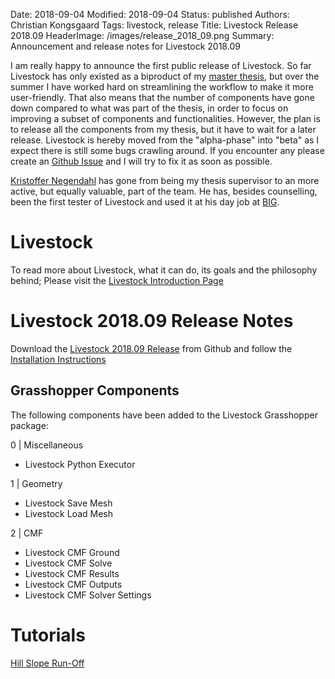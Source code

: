 Date: 2018-09-04
Modified: 2018-09-04
Status: published
Authors: Christian Kongsgaard
Tags: livestock, release
Title: Livestock Release 2018.09
HeaderImage: /images/release_2018_09.png
Summary: Announcement and release notes for Livestock 2018.09

I am really happy to announce the first public release of Livestock. So far Livestock has only existed as a biproduct 
of my [master thesis]({filename}/pages/portfolio.md), but over the summer I have worked hard on streamlining the 
workflow to make it more user-friendly. That also means that the number of components have gone down compared to what 
was part of the thesis, in order to focus on improving a subset of components and functionalities. However, the plan 
is to release all the components from my thesis, but it have to wait for a later release. Livestock is hereby moved 
from the "alpha-phase" into "beta" as I expect there is still some bugs crawling around. If you encounter any please 
create an [Github Issue](https://github.com/livestock3d/livestock/issues) and I will try to fix it as soon as possible.
 
[Kristoffer Negendahl](https://www.linkedin.com/in/kristoffernegendahl/) has gone from being my thesis supervisor to an 
more active, but equally valuable, part of the team. He has, besides counselling, been the first tester of Livestock 
and used it at his day job at [BIG](https://big.dk).

# Livestock
To read more about Livestock, what it can do, its goals and the philosophy behind; Please visit the 
[Livestock Introduction Page]({filename}/pages/livestock.md)
 
# Livestock 2018.09 Release Notes
Download the [Livestock 2018.09 Release](https://github.com/livestock3d/livestock/releases) from Github and follow the 
[Installation Instructions]({filename}/posts/install.md)

## Grasshopper Components
The following components have been added to the Livestock Grasshopper package:

0 | Miscellaneous

* Livestock Python Executor

1 | Geometry

* Livestock Save Mesh
* Livestock Load Mesh

2 | CMF

* Livestock CMF Ground
* Livestock CMF Solve
* Livestock CMF Results
* Livestock CMF Outputs
* Livestock CMF Solver Settings


# Tutorials

[Hill Slope Run-Off]({filename}/posts/tutorial_hill_slope.md)
